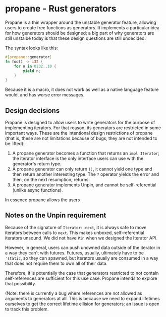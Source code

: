 # propane - Rust generators

Propane is a thin wrapper around the unstable generator feature, allowing users to create free
functions as generators. It implements a particular idea for how generators should be designed; a
big part of why generators are still unstalbe today is that these design questions are still
undecided.

The syntax looks like this:

```rust
#[propane::generator]
fn foo() -> i32 {
    for n in 0i32..10 {
        yield n;
    }
}
```

Because it is a macro, it does not work as well as a native language feature would, and has worse
error messages.

## Design decisions

Propane is designed to allow users to write generators for the purpose of implementing iterators.
For that reason, its generators are restricted in some important ways. These are the intentional
design restrictions of propane (that is, these are not limitations because of bugs, they are not
intended to be lifted):

1. A propane generator becomes a function that returns an `impl Iterator`; the iterator interface is
   the only interface users can use with the generator's return type.
2. A propane generator can only return `()`, it cannot yield one type and then return another
   interesting type. The `?` operator yields the error and then, on the next resumption, returns.
3. A propane generator implements Unpin, and cannot be self-referential (unlike async functions).

In essence propane allows the users

## Notes on the Unpin requirement

Because of the signature of `Iterator::next`, it is always safe to move iterators between calls to
`next`. This makes unboxed, self-referential iterators unsound. We did not have `Pin` when we
designed the Iterator API.

However, in general, users can push unowned data outside of the iterator in a way they can't with
futures. Futures, usually, ultimately have to be `'static`, so they can spawned, but iterators
usually are consumed in a way that does not require them to own all of their data.

Therefore, it is potentially the case that generators restricted to not contain self-references are
sufficient for this use case. Propane intends to explore that possibility.

(Note: there is currently a bug where references are not allowed as arguments to generators at all.
This is because we need to expand lifetimes ourselves to get the correct lifetime ellision for
generators; an issue is open to track this problem.
